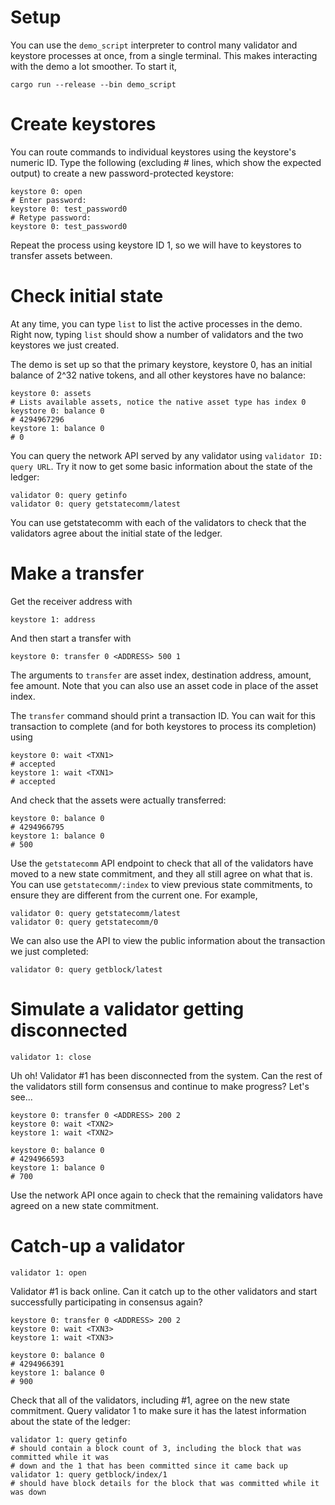 # Setup

You can use the `demo_script` interpreter to control many validator and keystore processes at once, from a single terminal. This makes interacting with the demo a lot smoother. To start it,
```
cargo run --release --bin demo_script
```

# Create keystores

You can route commands to individual keystores using the keystore's numeric ID. Type the following (excluding # lines, which show the expected output) to create a new password-protected keystore:
```
keystore 0: open
# Enter password:
keystore 0: test_password0
# Retype password:
keystore 0: test_password0
```
Repeat the process using keystore ID 1, so we will have to keystores to transfer assets between.

# Check initial state
At any time, you can type `list` to list the active processes in the demo. Right now, typing `list` should show a number of validators and the two keystores we just created.

The demo is set up so that the primary keystore, keystore 0, has an initial balance of 2^32 native tokens, and all other keystores have no balance:
```
keystore 0: assets
# Lists available assets, notice the native asset type has index 0
keystore 0: balance 0
# 4294967296
keystore 1: balance 0
# 0
```

You can query the network API served by any validator using `validator ID: query URL`. Try it now to get some basic information about the state of the ledger:
```
validator 0: query getinfo
validator 0: query getstatecomm/latest
```
You can use getstatecomm with each of the validators to check that the validators agree about the initial state of the ledger.

# Make a transfer
Get the receiver address with
```
keystore 1: address
```
And then start a transfer with
```
keystore 0: transfer 0 <ADDRESS> 500 1
```
The arguments to `transfer` are asset index, destination address, amount, fee amount. Note that you can also use an asset code in place of the asset index.

The `transfer` command should print a transaction ID. You can wait for this transaction to complete (and for both keystores to process its completion) using
```
keystore 0: wait <TXN1>
# accepted
keystore 1: wait <TXN1>
# accepted
```

And check that the assets were actually transferred:
```
keystore 0: balance 0
# 4294966795
keystore 1: balance 0
# 500
```

Use the `getstatecomm` API endpoint to check that all of the validators have moved to a new state commitment, and they all still agree on what that is. You can use `getstatecomm/:index` to view previous state commitments, to ensure they are different from the current one. For example,
```
validator 0: query getstatecomm/latest
validator 0: query getstatecomm/0
```

We can also use the API to view the public information about the transaction we just completed:
```
validator 0: query getblock/latest
```

# Simulate a validator getting disconnected
```
validator 1: close
```
Uh oh! Validator #1 has been disconnected from the system. Can the rest of the validators still form consensus and continue to make progress? Let's see...
```
keystore 0: transfer 0 <ADDRESS> 200 2
keystore 0: wait <TXN2>
keystore 1: wait <TXN2>

keystore 0: balance 0
# 4294966593
keystore 1: balance 0
# 700
```

Use the network API once again to check that the remaining validators have agreed on a new state commitment.

# Catch-up a validator
```
validator 1: open
```
Validator #1 is back online. Can it catch up to the other validators and start successfully participating in consensus again?
```
keystore 0: transfer 0 <ADDRESS> 200 2
keystore 0: wait <TXN3>
keystore 1: wait <TXN3>

keystore 0: balance 0
# 4294966391
keystore 1: balance 0
# 900
```

Check that all of the validators, including #1, agree on the new state commitment. Query validator 1 to make sure it has the latest information about the state of the ledger:
```
validator 1: query getinfo
# should contain a block count of 3, including the block that was committed while it was
# down and the 1 that has been committed since it came back up
validator 1: query getblock/index/1
# should have block details for the block that was committed while it was down
```

